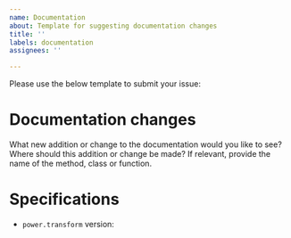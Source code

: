 ```yaml
---
name: Documentation
about: Template for suggesting documentation changes
title: ''
labels: documentation
assignees: ''

---
```


Please use the below template to submit your issue:

# Documentation changes

What new addition or change to the documentation would you like to see?
Where should this addition or change be made? If relevant, provide the name of the method, class or function.

# Specifications

- `power.transform` version: 
